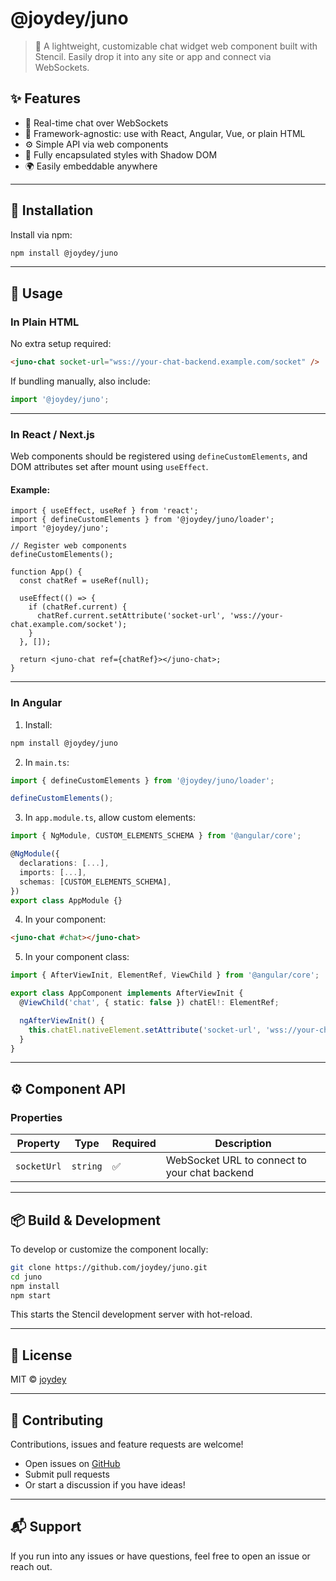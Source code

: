 # @joydey/juno

> 💬 A lightweight, customizable chat widget web component built with Stencil. Easily drop it into any site or app and connect via WebSockets.

## ✨ Features

- 🔌 Real-time chat over WebSockets
- 🧩 Framework-agnostic: use with React, Angular, Vue, or plain HTML
- ⚙️ Simple API via web components
- 🧱 Fully encapsulated styles with Shadow DOM
- 🌍 Easily embeddable anywhere

---

## 🚀 Installation

Install via npm:

```bash
npm install @joydey/juno
```

---

## 🧠 Usage

### In Plain HTML

No extra setup required:

```html
<juno-chat socket-url="wss://your-chat-backend.example.com/socket" />
```

If bundling manually, also include:

```js
import '@joydey/juno';
```

---

### In React / Next.js

Web components should be registered using `defineCustomElements`, and DOM attributes set after mount using `useEffect`.

#### Example:

```tsx
import { useEffect, useRef } from 'react';
import { defineCustomElements } from '@joydey/juno/loader';
import '@joydey/juno';

// Register web components
defineCustomElements();

function App() {
  const chatRef = useRef(null);

  useEffect(() => {
    if (chatRef.current) {
      chatRef.current.setAttribute('socket-url', 'wss://your-chat.example.com/socket');
    }
  }, []);

  return <juno-chat ref={chatRef}></juno-chat>;
}
```

---

### In Angular

1. Install:

```bash
npm install @joydey/juno
```

2. In `main.ts`:

```ts
import { defineCustomElements } from '@joydey/juno/loader';

defineCustomElements();
```

3. In `app.module.ts`, allow custom elements:

```ts
import { NgModule, CUSTOM_ELEMENTS_SCHEMA } from '@angular/core';

@NgModule({
  declarations: [...],
  imports: [...],
  schemas: [CUSTOM_ELEMENTS_SCHEMA],
})
export class AppModule {}
```

4. In your component:

```html
<juno-chat #chat></juno-chat>
```

5. In your component class:

```ts
import { AfterViewInit, ElementRef, ViewChild } from '@angular/core';

export class AppComponent implements AfterViewInit {
  @ViewChild('chat', { static: false }) chatEl!: ElementRef;

  ngAfterViewInit() {
    this.chatEl.nativeElement.setAttribute('socket-url', 'wss://your-chat.example.com/socket');
  }
}
```

---

## ⚙️ Component API

### Properties

| Property    | Type     | Required | Description                                   |
| ----------- | -------- | -------- | --------------------------------------------- |
| `socketUrl` | `string` | ✅       | WebSocket URL to connect to your chat backend |

---

## 📦 Build & Development

To develop or customize the component locally:

```bash
git clone https://github.com/joydey/juno.git
cd juno
npm install
npm start
```

This starts the Stencil development server with hot-reload.

---

## 📄 License

MIT © [joydey](https://github.com/joydey)

---

## 🤝 Contributing

Contributions, issues and feature requests are welcome!

- Open issues on [GitHub](https://github.com/joydey/juno/issues)
- Submit pull requests
- Or start a discussion if you have ideas!

---

## 📬 Support

If you run into any issues or have questions, feel free to open an issue or reach out.
